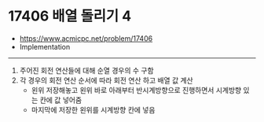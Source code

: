 # 17406 배열 돌리기 4

- https://www.acmicpc.net/problem/17406
- Implementation
---
1. 주어진 회전 연산들에 대해 순열 경우의 수 구함
2. 각 경우의 회전 연산 순서에 따라 회전 연산 하고 배열 값 계산
    - 왼위 저장해놓고 왼위 바로 아래부터 반시계방향으로 진행하면서 시계방향 있는 칸에 값 넣어줌
    - 마지막에 저장한 왼위를 시계방향 칸에 넣음
